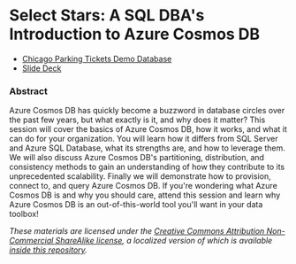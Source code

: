 # Select Stars: A SQL DBA's Introduction to Azure Cosmos DB

* [Chicago Parking Tickets Demo Database](https://www.bobpusateri.com/archive/2018/09/new-data-set-chicago-parking-tickets/)
* [Slide Deck](https://bobpusateri.blob.core.windows.net/shared/DemoData/CosmosDBIntroDeck.pdf)

### Abstract
Azure Cosmos DB has quickly become a buzzword in database circles over the past few years, but what exactly is it, and why does it matter? This session will cover the basics of Azure Cosmos DB, how it works, and what it can do for your organization. You will learn how it differs from SQL Server and Azure SQL Database, what its strengths are, and how to leverage them. We will also discuss Azure Cosmos DB's partitioning, distribution, and consistency methods to gain an understanding of how they contribute to its unprecedented scalability. Finally we will demonstrate how to provision, connect to, and query Azure Cosmos DB. If you're wondering what Azure Cosmos DB is and why you should care, attend this session and learn why Azure Cosmos DB is an out-of-this-world tool you'll want in your data toolbox!

_These materials are licensed under the [Creative Commons Attribution Non-Commercial ShareAlike license](https://creativecommons.org/licenses/by-nc-sa/4.0/), a localized version of which is available [inside this repository](https://github.com/BobPusateri/PresentationDemos/blob/master/License.md)._